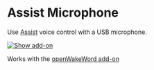 # Assist Microphone

Use [Assist](https://www.home-assistant.io/voice_control/) voice control with a USB microphone.

[![Show add-on](https://my.home-assistant.io/badges/supervisor_addon.svg)](https://my.home-assistant.io/redirect/supervisor_addon/?addon=47701997_assist_microphone&repository_url=https%3A%2F%2Fgithub.com%2Frhasspy%2Fhassio-addons)

Works with the [openWakeWord add-on](https://my.home-assistant.io/redirect/supervisor_addon/?addon=core_openwakeword)
